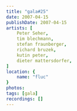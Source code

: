 ```yaml
---
title: "gala#25"
date: 2007-04-15
publishDate: 2007-04-15
artists: [
    Peter Seher,
    tim blechmann,
    stefan fraunberger,
    richard bruzek,
    kutin peter,
    dieter mattersdorfer,
]
location: {
    name: "fluc"
}
photos:
tags: [gala]
recordings: []
---
```

